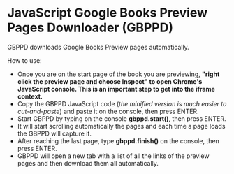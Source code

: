 # JavaScript Google Books Preview Pages Downloader (GBPPD)

GBPPD downloads Google Books Preview pages automatically.

How to use:

- Once you are on the start page of the book you are previewing, **"right click the preview page and choose Inspect" to open Chrome's JavaScript console. This is an important step to get into the iframe context.**
- Copy the GBPPD JavaScript code (*the minified version is much easier to cut-and-paste*) and paste it on the console, then press ENTER.
- Start GBPPD by typing on the console **gbppd.start()**, then press ENTER.
- It will start scrolling automatically the pages and each time a page loads the GBPPD will capture it.
- After reaching the last page, type **gbppd.finish()** on the console, then press ENTER.
- GBPPD will open a new tab with a list of all the links of the preview pages and then download them all automatically.
